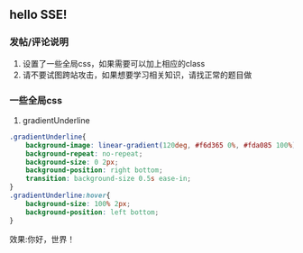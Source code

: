 ## hello SSE! 
### 发帖/评论说明 
1. 设置了一些全局css，如果需要可以加上相应的class 
2. 请不要试图跨站攻击，如果想要学习相关知识，请找正常的题目做 

### 一些全局css 
1. gradientUnderline 
```css
.gradientUnderline{
    background-image: linear-gradient(120deg, #f6d365 0%, #fda085 100%);
    background-repeat: no-repeat;
    background-size: 0 2px;
    background-position: right bottom;
    transition: background-size 0.5s ease-in;
}
.gradientUnderline:hover{
    background-size: 100% 2px;
    background-position: left bottom;
}
``` 
效果:<span class="gradientUnderline">你好，世界！</span>   